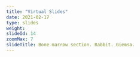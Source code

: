 ```yaml
---
title: "Virtual Slides"
date: 2021-02-17
type: slides
weight:
slideId: 14
zoomMax: 7
slideTitle: Bone marrow section. Rabbit. Giemsa.
---
```

